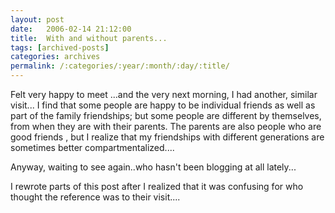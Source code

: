 ```yaml
---
layout: post
date:	2006-02-14 21:12:00
title:  With and without parents...
tags: [archived-posts]
categories: archives
permalink: /:categories/:year/:month/:day/:title/
---
```

Felt very happy to meet <LJ user="varshax">...and the very next morning, I had another, similar visit... I find that some people are happy to be individual friends as well as part of the family friendships; but some people are different by themselves, from when they are with their parents. The parents are also people who  are good friends , but I realize that my friendships with different generations are sometimes better compartmentalized....

Anyway, waiting to see <LJ user="zweilinkfusse"> again..who hasn't been blogging at all lately...

I rewrote parts of this post after I realized that it was confusing for <LJ user="varshax"> who thought the reference was to their visit....
